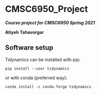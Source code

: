# CMSC6950_Project
***Course project for CMSC6950 Spring 2021***

**Atiyeh Tahavorgar**

## Software setup

Tidynamics can be installed with pip:

```
pip install --user tidynamics
```

or with conda (preferred way):

```
conda install -c conda-forge tidynamics
```


